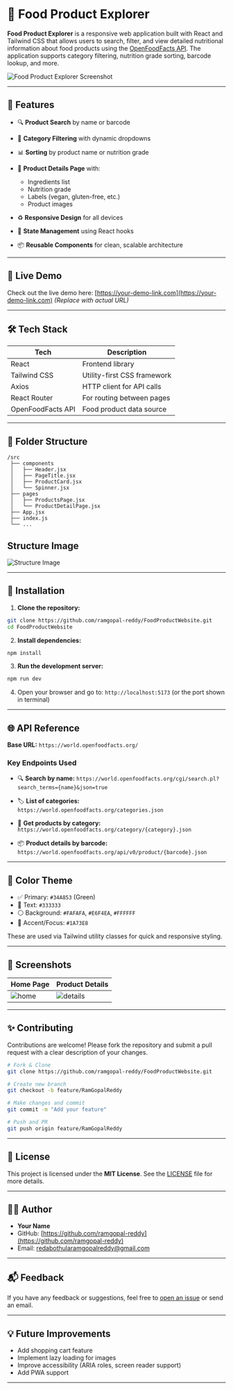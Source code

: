 # 🥕 Food Product Explorer

**Food Product Explorer** is a responsive web application built with React and Tailwind CSS that allows users to search, filter, and view detailed nutritional information about food products using the [OpenFoodFacts API](https://world.openfoodfacts.org/). The application supports category filtering, nutrition grade sorting, barcode lookup, and more.

![Food Product Explorer Screenshot](./screenshots/homepage.png) <!-- Replace with actual screenshot paths -->

---

## 🚀 Features

- 🔍 **Product Search** by name or barcode
- 📂 **Category Filtering** with dynamic dropdowns
- 📊 **Sorting** by product name or nutrition grade
- 🏦 **Product Details Page** with:

  - Ingredients list
  - Nutrition grade
  - Labels (vegan, gluten-free, etc.)
  - Product images

- ♻️ **Responsive Design** for all devices
- 🧠 **State Management** using React hooks
- 📦 **Reusable Components** for clean, scalable architecture

---

## 🥪 Live Demo

Check out the live demo here: [https://your-demo-link.com](https://your-demo-link.com)
_(Replace with actual URL)_

---

## 🛠️ Tech Stack

| Tech              | Description                 |
| ----------------- | --------------------------- |
| React             | Frontend library            |
| Tailwind CSS      | Utility-first CSS framework |
| Axios             | HTTP client for API calls   |
| React Router      | For routing between pages   |
| OpenFoodFacts API | Food product data source    |

---

## 📁 Folder Structure

```
/src
 ├── components
 │   ├── Header.jsx
 │   ├── PageTitle.jsx
 │   ├── ProductCard.jsx
 │   └── Spinner.jsx
 ├── pages
 │   ├── ProductsPage.jsx
 │   └── ProductDetailPage.jsx
 ├── App.jsx
 ├── index.js
 └── ...
```

## Structure Image

![Structure  Image](./screenshots/structure.png)

---

## 🔧 Installation

1. **Clone the repository:**

```bash
git clone https://github.com/ramgopal-reddy/FoodProductWebsite.git
cd FoodProductWebsite
```

2. **Install dependencies:**

```bash
npm install
```

3. **Run the development server:**

```bash
npm run dev
```

4. Open your browser and go to:
   `http://localhost:5173` (or the port shown in terminal)

---

## 🌐 API Reference

**Base URL:**
`https://world.openfoodfacts.org/`

### Key Endpoints Used

- 🔍 **Search by name:**
  `https://world.openfoodfacts.org/cgi/search.pl?search_terms={name}&json=true`

- 🏷️ **List of categories:**
  `https://world.openfoodfacts.org/categories.json`

- 🦾 **Get products by category:**
  `https://world.openfoodfacts.org/category/{category}.json`

- 📦 **Product details by barcode:**
  `https://world.openfoodfacts.org/api/v0/product/{barcode}.json`

---

## 🎨 Color Theme

- ✅ Primary: `#34A853` (Green)
- 🔏 Text: `#333333`
- ⚪ Background: `#FAFAFA`, `#E6F4EA`, `#FFFFFF`
- 🔵 Accent/Focus: `#1A73E8`

These are used via Tailwind utility classes for quick and responsive styling.

---

## 📸 Screenshots

| Home Page                           | Product Details                              |
| ----------------------------------- | -------------------------------------------- |
| ![home](./screenshots/homepage.png) | ![details](./screenshots/product-detail.png) |

---

## ✨ Contributing

Contributions are welcome! Please fork the repository and submit a pull request with a clear description of your changes.

```bash
# Fork & Clone
git clone https://github.com/ramgopal-reddy/FoodProductWebsite.git

# Create new branch
git checkout -b feature/RamGopalReddy

# Make changes and commit
git commit -m "Add your feature"

# Push and PR
git push origin feature/RamGopalReddy
```

---

## 🦾 License

This project is licensed under the **MIT License**.
See the [LICENSE](LICENSE) file for more details.

---

## 👨‍💼 Author

- **Your Name**
- GitHub: [https://github.com/ramgopal-reddy](https://github.com/ramgopal-reddy)
- Email: [redabothularamgopalreddy@gmail.com](mailto:redabothularamgopalreddy@gmail.com)

---

## 📬 Feedback

If you have any feedback or suggestions, feel free to [open an issue](https://github.com/ramgopal-reddy/FoodProductWebsite/issues) or send an email.

---

## 💡 Future Improvements

- Add shopping cart feature
- Implement lazy loading for images
- Improve accessibility (ARIA roles, screen reader support)
- Add PWA support

---
